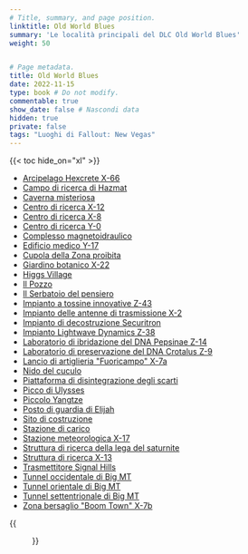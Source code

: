 ```yaml
---
# Title, summary, and page position.
linktitle: Old World Blues
summary: 'Le località principali del DLC Old World Blues'
weight: 50


# Page metadata.
title: Old World Blues
date: 2022-11-15
type: book # Do not modify.
commentable: true
show_date: false # Nascondi data
hidden: true
private: false
tags: "Luoghi di Fallout: New Vegas"
---
```




{{< toc hide_on="xl" >}}

<div class="fnv">


- [Arcipelago Hexcrete X-66](../arcipelago-hexcrete-x-66)
- [Campo di ricerca di Hazmat](../campo-di-ricerca-di-hazmat)
- [Caverna misteriosa](../caverna-misteriosa)
- [Centro di ricerca X-12](../centro-di-ricerca-x-12)
- [Centro di ricerca X-8](../centro-di-ricerca-x-8)
- [Centro di ricerca Y-0](../centro-di-ricerca-y-0)
- [Complesso magnetoidraulico](../complesso-magnetoidraulico)
- [Edificio medico Y-17](../edificio-medico-y-17)
- [Cupola della Zona proibita](../cupola-della-zona-proibita)
- [Giardino botanico X-22](../giardino-botanico-x-22)
- [Higgs Village](../higgs-village)
- [Il Pozzo](../il-pozzo)
- [Il Serbatoio del pensiero](../il-serbatoio-del-pensiero)
- [Impianto a tossine innovative Z-43](../impianto-a-tossine-innovative-z-43)
- [Impianto delle antenne di trasmissione X-2](../impianto-delle-antenne-di-trasmissione-x-2)
- [Impianto di decostruzione Securitron](../impianto-di-decostruzione-securitron)
- [Impianto Lightwave Dynamics Z-38](../impianto-lightwave-dynamics-z-38)
- [Laboratorio di ibridazione del DNA Pepsinae Z-14](../laboratorio-di-ibridazione-del-dna-pepsinae-z-14)
- [Laboratorio di preservazione del DNA Crotalus Z-9](../laboratorio-di-preservazione-del-dna-crotalus-z-9)
- [Lancio di artiglieria "Fuoricampo" X-7a](../lancio-di-artiglieria-fuoricampo-x-7a) 
- [Nido del cuculo](../nido-del-cuculo)
- [Piattaforma di disintegrazione degli scarti](../piattaforma-di-disintegrazione-degli-scarti)
- [Picco di Ulysses](../picco-di-ulysses)
- [Piccolo Yangtze](../piccolo-yangtze)
- [Posto di guardia di Elijah](../posto-di-guardia-di-elijah)
- [Sito di costruzione](../sito-di-costruzione)
- [Stazione di carico](../stazione-di-carico)
- [Stazione meteorologica X-17](../stazione-meteorologica-x-17)
- [Struttura di ricerca della lega del saturnite](../struttura-di-ricerca-della-lega-del-saturnite)
- [Struttura di ricerca X-13](../struttura-di-ricerca-x-13)
- [Trasmettitore Signal Hills](../trasmettitore-signal-hills)
- [Tunnel occidentale di Big MT](../tunnel-occidentale-di-big-mt)
- [Tunnel orientale di Big MT](../tunnel-orientale-di-big-mt)
- [Tunnel settentrionale di Big MT](../tunnel-settentrionale-di-big-mt)
- [Zona bersaglio "Boom Town" X-7b](../zona-bersaglio-boom-town-x-7b) 

{{<figure src="fnv/FNV_Big_MT.jpg">}}


</div>
